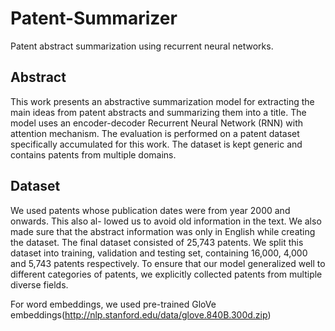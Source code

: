 # Patent-Summarizer
Patent abstract summarization using recurrent neural networks.

## Abstract

This work presents an abstractive summarization model for extracting the main ideas from patent abstracts and summarizing them into a title. The model uses an encoder-decoder Recurrent Neural Network (RNN) with attention mechanism. The evaluation is performed on a patent dataset specifically accumulated for this work. The dataset is kept generic and contains patents from multiple domains.


## Dataset

We used patents whose publication dates were from year 2000 and onwards. This also al- lowed us to avoid old information in the text. We also made sure that the abstract information was only in English while creating the dataset. The final dataset consisted of 25,743 patents. We split this dataset into training, validation and testing set, containing 16,000, 4,000 and 5,743 patents respectively. To ensure that our model generalized well to different categories of patents, we explicitly collected patents from multiple diverse fields.  
 
 For word embeddings, we used pre-trained GloVe embeddings(http://nlp.stanford.edu/data/glove.840B.300d.zip)
